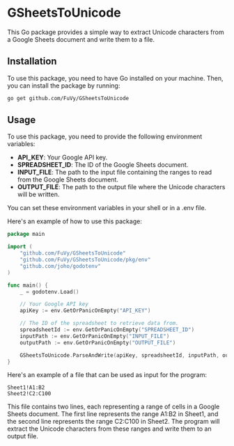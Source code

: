# GSheetsToUnicode
 
This Go package provides a simple way to extract Unicode characters from a Google Sheets document and write them to a file.

## Installation
To use this package, you need to have Go installed on your machine. Then, you can install the package by running:

```bash
go get github.com/FuVy/GSheetsToUnicode
```
## Usage
To use this package, you need to provide the following environment variables:

- **API_KEY**: Your Google API key.
- **SPREADSHEET_ID**: The ID of the Google Sheets document.
- **INPUT_FILE**: The path to the input file containing the ranges to read from the Google Sheets document.
- **OUTPUT_FILE**: The path to the output file where the Unicode characters will be written.

You can set these environment variables in your shell or in a .env file.

Here's an example of how to use this package:

```go
package main

import (
	"github.com/FuVy/GSheetsToUnicode"
	"github.com/FuVy/GSheetsToUnicode/pkg/env"
	"github.com/joho/godotenv"
)

func main() {
	_ = godotenv.Load()

	// Your Google API key
	apiKey := env.GetOrPanicOnEmpty("API_KEY")

	// The ID of the spreadsheet to retrieve data from.
	spreadsheetId := env.GetOrPanicOnEmpty("SPREADSHEET_ID")
	inputPath := env.GetOrPanicOnEmpty("INPUT_FILE")
	outputPath := env.GetOrPanicOnEmpty("OUTPUT_FILE")

	GSheetsToUnicode.ParseAndWrite(apiKey, spreadsheetId, inputPath, outputPath)
}
```
Here's an example of a file that can be used as input for the program:
```
Sheet1!A1:B2
Sheet2!C2:C100
```
This file contains two lines, each representing a range of cells in a Google Sheets document. The first line represents the range A1:B2 in Sheet1, and the second line represents the range C2:C100 in Sheet2. The program will extract the Unicode characters from these ranges and write them to an output file.

